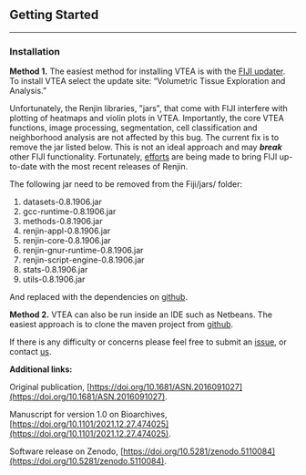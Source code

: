 ## Getting Started
-----

### Installation

**Method 1.** The easiest method for installing VTEA is with the [FIJI updater](https://imagej.net/plugins/updater).  To install VTEA select the update site: “Volumetric Tissue Exploration and Analysis.”

Unfortunately, the Renjin libraries, "jars", that come with FIJI interfere with plotting of heatmaps and violin plots in VTEA.  Importantly,  the core VTEA functions, image processing, segmentation, cell classification and neighborhood analysis are not affected by this bug. The current fix is to remove the jar listed below. This is not an ideal approach and may _**break**_ other FIJI functionality.  Fortunately, [efforts](https://forum.image.sc/t/updating-version-of-renjin-supported-in-scijava/48497) are being made to bring FIJI up-to-date with the most recent releases of Renjin.  

The following jar need to be removed from the Fiji/jars/ folder:

1. datasets-0.8.1906.jar
2. gcc-runtime-0.8.1906.jar
3. methods-0.8.1906.jar
4. renjin-appl-0.8.1906.jar
5. renjin-core-0.8.1906.jar
6. renjin-gnur-runtime-0.8.1906.jar
7. renjin-script-engine-0.8.1906.jar
8. stats-0.8.1906.jar
9. utils-0.8.1906.jar

And replaced with the dependencies on <a href = "https://github.com/icbm-iupui/volumetric-tissue-exploration-analysis/releases/download/v1.1.7/Dependencies.zip"> github</a>.

**Method 2.**  VTEA can also be run inside an IDE such as Netbeans.  The easiest approach is to clone the maven project from [github](https://github.com/icbm-iupui/volumetric-tissue-exploration-analysis).  

If there is any difficulty or concerns please feel free to submit an [issue](https://github.com/icbm-iupui/volumetric-tissue-exploration-analysis/issues), or contact [us](mailto:swinfree@unmc.edu).

**Additional links:**

Original publication, [https://doi.org/10.1681/ASN.2016091027](https://doi.org/10.1681/ASN.2016091027).

Manuscript for version 1.0 on Bioarchives, [https://doi.org/10.1101/2021.12.27.474025](https://doi.org/10.1101/2021.12.27.474025).

Software release on Zenodo, [https://doi.org/10.5281/zenodo.5110084](https://doi.org/10.5281/zenodo.5110084).




